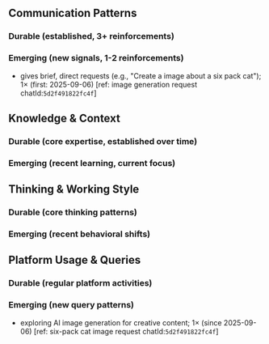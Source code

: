## Communication Patterns
### Durable (established, 3+ reinforcements)

### Emerging (new signals, 1-2 reinforcements)
- gives brief, direct requests (e.g., "Create a image about a six pack cat"); 1× (first: 2025-09-06) [ref: image generation request chatId:`5d2f491822fc4f`]

## Knowledge & Context
### Durable (core expertise, established over time)

### Emerging (recent learning, current focus)

## Thinking & Working Style
### Durable (core thinking patterns)

### Emerging (recent behavioral shifts)

## Platform Usage & Queries
### Durable (regular platform activities)

### Emerging (new query patterns)
- exploring AI image generation for creative content; 1× (since 2025-09-06) [ref: six-pack cat image request chatId:`5d2f491822fc4f`]